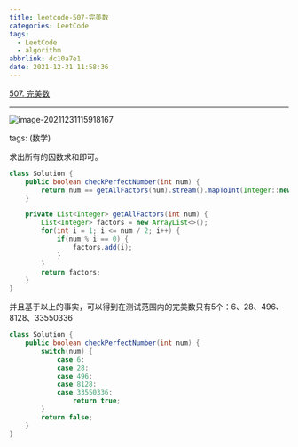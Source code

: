 ```yaml
---
title: leetcode-507-完美数
categories: LeetCode
tags:
  - LeetCode
  - algorithm
abbrlink: dc10a7e1
date: 2021-12-31 11:58:36
---
```


[507. 完美数](https://leetcode-cn.com/problems/perfect-number/)

<hr/>

![image-20211231115918167](https://gitee.com/cao_ziqiang/img/raw/master/20211231115918.png)

tags: (数学)

求出所有的因数求和即可。

```java
class Solution {
    public boolean checkPerfectNumber(int num) {
        return num == getAllFactors(num).stream().mapToInt(Integer::new).sum();
    }

    private List<Integer> getAllFactors(int num) {
        List<Integer> factors = new ArrayList<>();
        for(int i = 1; i <= num / 2; i++) {
            if(num % i == 0) {
                factors.add(i);
            }
        }
        return factors;
    }
}
```

并且基于以上的事实，可以得到在测试范围内的完美数只有5个：$6、28、496、8128、33550336$

```java
class Solution {
    public boolean checkPerfectNumber(int num) {
        switch(num) {
            case 6:
            case 28:
            case 496:
            case 8128:
            case 33550336:
                return true;
        }
        return false;
    }
}
```

